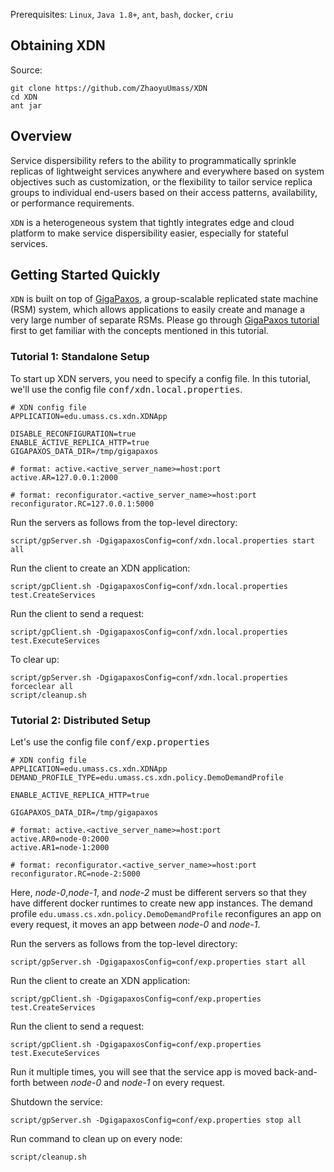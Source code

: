Prerequisites: `Linux`, `Java 1.8+`, `ant`, `bash`, `docker`, `criu`

Obtaining XDN
-------------
Source:
```
git clone https://github.com/ZhaoyuUmass/XDN
cd XDN
ant jar
```

Overview
-------------
Service dispersibility refers to the ability to programmatically sprinkle replicas of lightweight services anywhere and everywhere based on system objectives such as customization, or the flexibility to tailor service replica groups to individual end-users based on their access patterns, availability, or performance requirements.

`XDN` is a heterogeneous system that tightly integrates edge and cloud platform to make service dispersibility easier, especially for stateful services.


Getting Started Quickly
-----------------------
`XDN` is built on top of [GigaPaxos](<https://github.com/MobilityFirst/gigapaxos>), a group-scalable replicated state machine (RSM) system, which allows applications to easily create and manage a very large number of separate RSMs. Please go through [GigaPaxos tutorial](<https://github.com/MobilityFirst/gigapaxos/wiki>) first to get familiar with the concepts mentioned in this tutorial.

### Tutorial 1: Standalone Setup
To start up XDN servers, you need to specify a config file. In this tutorial, we'll use the config file <tt>conf/xdn.local.properties</tt>.

    # XDN config file
    APPLICATION=edu.umass.cs.xdn.XDNApp
    
    DISABLE_RECONFIGURATION=true
    ENABLE_ACTIVE_REPLICA_HTTP=true
    GIGAPAXOS_DATA_DIR=/tmp/gigapaxos
    
    # format: active.<active_server_name>=host:port
    active.AR=127.0.0.1:2000
    
    # format: reconfigurator.<active_server_name>=host:port
    reconfigurator.RC=127.0.0.1:5000

Run the servers as follows from the top-level directory:
```
script/gpServer.sh -DgigapaxosConfig=conf/xdn.local.properties start all
```

Run the client to create an XDN application:
```
script/gpClient.sh -DgigapaxosConfig=conf/xdn.local.properties test.CreateServices
```

Run the client to send a request:
```
script/gpClient.sh -DgigapaxosConfig=conf/xdn.local.properties test.ExecuteServices
```

To clear up:
```
script/gpServer.sh -DgigapaxosConfig=conf/xdn.local.properties forceclear all
script/cleanup.sh
```


### Tutorial 2: Distributed Setup

Let's use the config file <tt>conf/exp.properties</tt>
    
    # XDN config file
    APPLICATION=edu.umass.cs.xdn.XDNApp
    DEMAND_PROFILE_TYPE=edu.umass.cs.xdn.policy.DemoDemandProfile
        
    ENABLE_ACTIVE_REPLICA_HTTP=true
    
    GIGAPAXOS_DATA_DIR=/tmp/gigapaxos
    
    # format: active.<active_server_name>=host:port
    active.AR0=node-0:2000
    active.AR1=node-1:2000
    
    # format: reconfigurator.<active_server_name>=host:port
    reconfigurator.RC=node-2:5000

Here, <i>node-0</i>,<i>node-1</i>, and <i>node-2</i> must be different servers so that they have different docker runtimes to create new app instances.
The demand profile `edu.umass.cs.xdn.policy.DemoDemandProfile` reconfigures an app on every request, it moves an app between <i>node-0</i> and <i>node-1</i>.

Run the servers as follows from the top-level directory:
```
script/gpServer.sh -DgigapaxosConfig=conf/exp.properties start all
```

Run the client to create an XDN application:
```
script/gpClient.sh -DgigapaxosConfig=conf/exp.properties test.CreateServices
```

Run the client to send a request:
```
script/gpClient.sh -DgigapaxosConfig=conf/exp.properties test.ExecuteServices
```

Run it multiple times, you will see that the service app is moved back-and-forth between <i>node-0</i> and <i>node-1</i> on every request.

Shutdown the service:
```
script/gpServer.sh -DgigapaxosConfig=conf/exp.properties stop all
```

Run command to clean up on every node:
```
script/cleanup.sh
```

